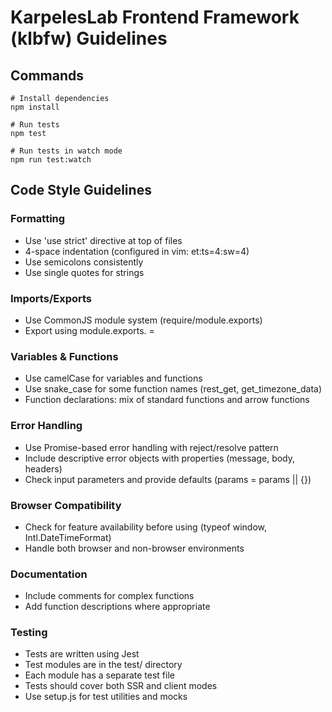# KarpelesLab Frontend Framework (klbfw) Guidelines

## Commands
```
# Install dependencies
npm install

# Run tests
npm test

# Run tests in watch mode
npm run test:watch
```

## Code Style Guidelines

### Formatting
- Use 'use strict' directive at top of files
- 4-space indentation (configured in vim: et:ts=4:sw=4)
- Use semicolons consistently
- Use single quotes for strings

### Imports/Exports
- Use CommonJS module system (require/module.exports)
- Export using module.exports.<func> = <func>

### Variables & Functions
- Use camelCase for variables and functions
- Use snake_case for some function names (rest_get, get_timezone_data)
- Function declarations: mix of standard functions and arrow functions

### Error Handling
- Use Promise-based error handling with reject/resolve pattern
- Include descriptive error objects with properties (message, body, headers)
- Check input parameters and provide defaults (params = params || {})

### Browser Compatibility
- Check for feature availability before using (typeof window, Intl.DateTimeFormat)
- Handle both browser and non-browser environments

### Documentation
- Include comments for complex functions
- Add function descriptions where appropriate

### Testing
- Tests are written using Jest
- Test modules are in the test/ directory
- Each module has a separate test file
- Tests should cover both SSR and client modes
- Use setup.js for test utilities and mocks